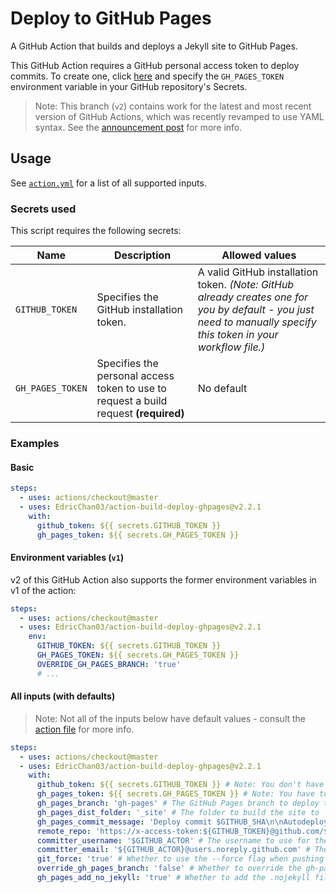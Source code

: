 # Deploy to GitHub Pages

A GitHub Action that builds and deploys a Jekyll site to GitHub Pages.

This GitHub Action requires a GitHub personal access token to deploy commits. To create one, click [here](https://github.com/settings/tokens/new?scopes=public_repo,repo_deployment&description=Token%20for%20Deploy%20GitHub%20Pages%20GitHub%20Action) and specify the `GH_PAGES_TOKEN` environment variable in your GitHub repository's Secrets.

> Note: This branch (`v2`) contains work for the latest and most recent version of GitHub Actions, which was recently revamped to use YAML syntax. See the [announcement post](https://github.blog/2019-08-08-github-actions-now-supports-ci-cd/) for more info.

## Usage

See [`action.yml`](./action.yml) for a list of all supported inputs.

### Secrets used

This script requires the following secrets:

Name | Description | Allowed values
---|---|---
 `GITHUB_TOKEN` | Specifies the GitHub installation token. | A valid GitHub installation token. _(Note: GitHub already creates one for you by default - you just need to manually specify this token in your workflow file.)_
 `GH_PAGES_TOKEN` | Specifies the personal access token to use to request a build request **(required)** | No default     | A valid personal access token (create one [here](https://github.com/settings/tokens/new?scopes=public_repo,repo_deployment&description=Token%20for%20Deploy%20GitHub%20Pages%20GitHub%20Action) with the scopes `public_repo` and `repo_deployment` enabled) |

### Examples

#### Basic

```yml
steps:
  - uses: actions/checkout@master
  - uses: EdricChan03/action-build-deploy-ghpages@v2.2.1
    with:
      github_token: ${{ secrets.GITHUB_TOKEN }}
      gh_pages_token: ${{ secrets.GH_PAGES_TOKEN }}
```

#### Environment variables (`v1`)

v2 of this GitHub Action also supports the former environment variables in v1 of the action:

```yml
steps:
  - uses: actions/checkout@master
  - uses: EdricChan03/action-build-deploy-ghpages@v2.2.1
    env:
      GITHUB_TOKEN: ${{ secrets.GITHUB_TOKEN }}
      GH_PAGES_TOKEN: ${{ secrets.GH_PAGES_TOKEN }}
      OVERRIDE_GH_PAGES_BRANCH: 'true'
      # ...
```

#### All inputs (with defaults)

> Note: Not all of the inputs below have default values - consult the [action file](./action.yml) for more info.

```yml
steps:
  - uses: actions/checkout@master
  - uses: EdricChan03/action-build-deploy-ghpages@v2.2.1
    with:
      github_token: ${{ secrets.GITHUB_TOKEN }} # Note: You don't have to create this secret - GitHub already does that for you (This input does not have a default value - you have to supply this yourself)
      gh_pages_token: ${{ secrets.GH_PAGES_TOKEN }} # Note: You have to create this yourself - see the "Secrets used" section above for more info (This input does not have a default value - you have to supply this yourself)
      gh_pages_branch: 'gh-pages' # The GitHub Pages branch to deploy the site to
      gh_pages_dist_folder: '_site' # The folder to build the site to
      gh_pages_commit_message: 'Deploy commit $GITHUB_SHA\n\nAutodeployed using $GITHUB_ACTION in $GITHUB_WORKFLOW' # The commit message to use when deploying the site
      remote_repo: 'https://x-access-token:${GITHUB_TOKEN}@github.com/${GITHUB_REPOSITORY}.git' # The repository to deploy the site to
      committer_username: '$GITHUB_ACTOR' # The username to use for the committer of the commit
      committer_email: '${GITHUB_ACTOR}@users.noreply.github.com' # The email to use for the committer of the commit
      git_force: 'true' # Whether to use the --force flag when pushing the commit
      override_gh_pages_branch: 'false' # Whether to override the gh-pages branch on push
      gh_pages_add_no_jekyll: 'true' # Whether to add the .nojekyll file to the deployed site
```
